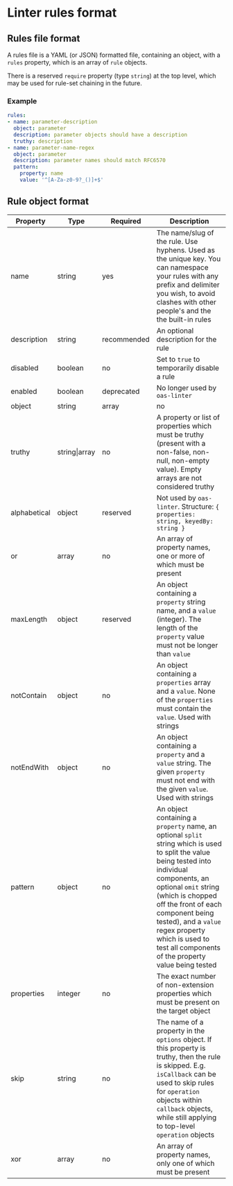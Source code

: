 # Linter rules format

## Rules file format

A rules file is a YAML (or JSON) formatted file, containing an object, with a `rules` property, which is an array of `rule` objects.

There is a reserved `require` property (type `string`) at the top level, which may be used for rule-set chaining in the future.

### Example

```yaml
rules:
- name: parameter-description
  object: parameter
  description: parameter objects should have a description
  truthy: description
- name: parameter-name-regex
  object: parameter
  description: parameter names should match RFC6570
  pattern:
    property: name
    value: '^[A-Za-z0-9?_()]+$'
```

## Rule object format

|Property|Type|Required|Description|
|---|---|---|---|
|name|string|yes|The name/slug of the rule. Use hyphens. Used as the unique key. You can namespace your rules with any prefix and delimiter you wish, to avoid clashes with other people's and the the built-in rules|
|description|string|recommended|An optional description for the rule|
|disabled|boolean|no|Set to `true` to temporarily disable a rule|
|enabled|boolean|deprecated|No longer used by `oas-linter`|
|object|string|array|no|The object(s) to act upon, may be `*` for all objects. E.g. `parameter`|
|truthy|string\|array|no|A property or list of properties which must be truthy (present with a non-false, non-null, non-empty value). Empty arrays are not considered truthy|
|alphabetical|object|reserved|Not used by `oas-linter`. Structure: `{ properties: string, keyedBy: string }`|
|or|array|no|An array of property names, one or more of which must be present|
|maxLength|object|reserved|An object containing a `property` string name, and a `value` (integer). The length of the `property` value must not be longer than `value`|
|notContain|object|no|An object containing a `properties` array and a `value`. None of the `properties` must contain the `value`. Used with strings|
|notEndWith|object|no|An object containing a `property` and a `value` string. The given `property` must not end with the given `value`. Used with strings|
|pattern|object|no|An object containing a `property` name, an optional `split` string which is used to split the value being tested into individual components, an optional `omit` string (which is chopped off the front of each component being tested), and a `value` regex property which is used to test all components of the property value being tested|
|properties|integer|no|The exact number of non-extension properties which must be present on the target object|
|skip|string|no|The name of a property in the `options` object. If this property is truthy, then the rule is skipped. E.g. `isCallback` can be used to skip rules for `operation` objects within `callback` objects, while still applying to top-level `operation` objects|
|xor|array|no|An array of property names, only one of which must be present|
